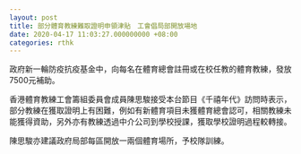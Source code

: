 ```yaml
---
layout: post
title: 部分體育教練難取證明申領津貼　工會倡局部開放場地
date: 2020-04-17 11:03:27.000000000 +08:00
categories: rthk
---
```


政府新一輪防疫抗疫基金中，向每名在體育總會註冊或在校任教的體育教練，發放7500元補助。

香港體育教練工會籌組委員會成員陳思駿接受本台節目《千禧年代》訪問時表示，部分教練在獲取證明上有困難，例如有新體育項目未獲體育總會認可，相關教練未能獲得資助，另外亦有教練透過中介公司到學校授課，獲取學校證明過程較轉接。

陳思駿亦建議政府局部每區開放一兩個體育場所，予校隊訓練。
